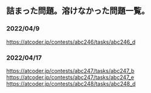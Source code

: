 ## 詰まった問題。溶けなかった問題一覧。
### 2022/04/9
https://atcoder.jp/contests/abc246/tasks/abc246_d
### 2022/04/17
https://atcoder.jp/contests/abc247/tasks/abc247_b
https://atcoder.jp/contests/abc247/tasks/abc247_e
https://atcoder.jp/contests/abc248/tasks/abc248_d